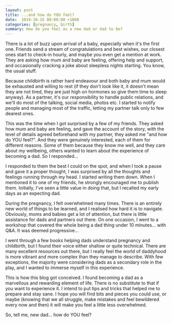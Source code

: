 ```yaml
---
layout: post
title: ...and how do YOU feel?
date:  2019-10-15 09:00:00 +1000
categories: [pregnancy, birth]
summary: How do you feel as a new dad or dad to be?
---
```


There is a lot of buzz upon arrival of a baby, especially when it's the first one. Friends send a stream of congratulations and best wishes, our closest ones start to check-in hourly, and maybe you even get a mention at work. They are asking how mum and baby are feeling, offering help and support, and occasionally cracking a joke about sleepless nights starting. You know, the usual stuff.

Because childbirth is rather hard endeavour and both baby and mum would be exhausted and willing to rest (if they don't look like it, it doesn't mean they are not tired, they are just high on hormones so give them time to sleep anyway). As a partner, it's our responsibility to handle public relations, and we'll do most of the talking, social media, photos etc. I started to notify people and managing most of the traffic, letting my partner talk only to few dearest ones.

This was the time when I got surprised by a few of my friends. They asked how mum and baby are feeling, and gave the account of the story, with the level of details agreed beforehand with my partner, they asked me "and how do YOU feel?". And they were genuinely interested, each of them for different reasons. Some of them because they know me well, and they care about my wellbeing, others wanted to learn about the experience of becoming a dad. So I responded...

I responded to them the best I could on the spot, and when I took a pause and gave it a proper thought, I was surprised by all the thoughts and feelings running through my head.  I started writing them down. When I mentioned it to one of my friends, he strongly encouraged me to publish them. Initially, I've seen a little value in doing that, but I recalled my early days as an expecting dad.

During the pregnancy, I felt overwhelmed many times. There is an entirely new world of things to be learned, and I realised how hard it is to navigate. Obviously, moms and babies get a lot of attention, but there is little assistance for dads and partners out there. On one occasion, I went to a workshop that covered the whole being a dad thing under 10 minutes... with Q&A. It was deemed progressive...

I went through a few books helping dads understand pregnancy and childbirth, but I found their voice either shallow or quite technical. There are many excellent resources out there, but I really feel the world of daddyhood is more vibrant and more complex than they manage to describe. With few exceptions, the majority were considering dads as a secondary role in the play, and I wanted to immerse myself in this experience.

This is how this blog got conceived. I found becoming a dad as a marvellous and rewarding element of life. There is no substitute to that if you want to experience it. I intend to put tips and tricks that helped me to prepare and stay sane. I hope you will find bits and pieces you could use, or maybe (knowing that we all struggle, make mistakes and feel bewildered every now and then) it will make you feel a little less overwhelmed.

So, tell me, new dad... how do YOU feel?
